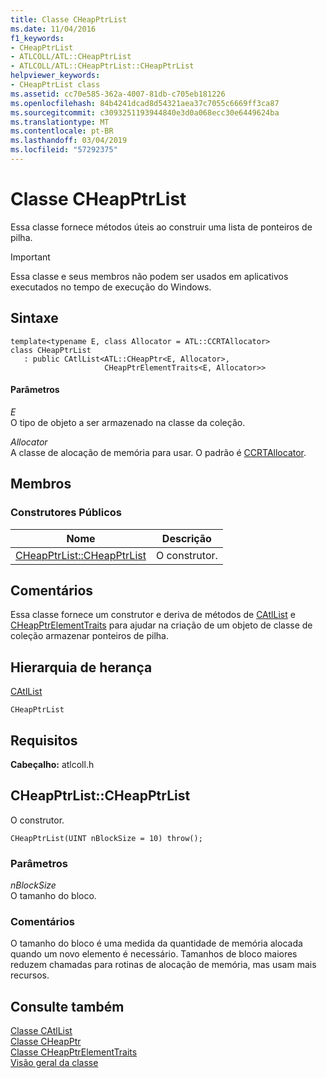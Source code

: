 ```yaml
---
title: Classe CHeapPtrList
ms.date: 11/04/2016
f1_keywords:
- CHeapPtrList
- ATLCOLL/ATL::CHeapPtrList
- ATLCOLL/ATL::CHeapPtrList::CHeapPtrList
helpviewer_keywords:
- CHeapPtrList class
ms.assetid: cc70e585-362a-4007-81db-c705eb181226
ms.openlocfilehash: 84b4241dcad8d54321aea37c7055c6669ff3ca87
ms.sourcegitcommit: c3093251193944840e3d0a068ecc30e6449624ba
ms.translationtype: MT
ms.contentlocale: pt-BR
ms.lasthandoff: 03/04/2019
ms.locfileid: "57292375"
---
```

# <a name="cheapptrlist-class"></a>Classe CHeapPtrList

Essa classe fornece métodos úteis ao construir uma lista de ponteiros de pilha.

> [!IMPORTANT]
>  Essa classe e seus membros não podem ser usados em aplicativos executados no tempo de execução do Windows.

## <a name="syntax"></a>Sintaxe

```
template<typename E, class Allocator = ATL::CCRTAllocator>
class CHeapPtrList
   : public CAtlList<ATL::CHeapPtr<E, Allocator>,
                     CHeapPtrElementTraits<E, Allocator>>
```

#### <a name="parameters"></a>Parâmetros

*E*<br/>
O tipo de objeto a ser armazenado na classe da coleção.

*Allocator*<br/>
A classe de alocação de memória para usar. O padrão é [CCRTAllocator](../../atl/reference/ccrtallocator-class.md).

## <a name="members"></a>Membros

### <a name="public-constructors"></a>Construtores Públicos

|Nome|Descrição|
|----------|-----------------|
|[CHeapPtrList::CHeapPtrList](#cheapptrlist)|O construtor.|

## <a name="remarks"></a>Comentários

Essa classe fornece um construtor e deriva de métodos de [CAtlList](../../atl/reference/catllist-class.md) e [CHeapPtrElementTraits](../../atl/reference/cheapptrelementtraits-class.md) para ajudar na criação de um objeto de classe de coleção armazenar ponteiros de pilha.

## <a name="inheritance-hierarchy"></a>Hierarquia de herança

[CAtlList](../../atl/reference/catllist-class.md)

`CHeapPtrList`

## <a name="requirements"></a>Requisitos

**Cabeçalho:** atlcoll.h

##  <a name="cheapptrlist"></a>  CHeapPtrList::CHeapPtrList

O construtor.

```
CHeapPtrList(UINT nBlockSize = 10) throw();
```

### <a name="parameters"></a>Parâmetros

*nBlockSize*<br/>
O tamanho do bloco.

### <a name="remarks"></a>Comentários

O tamanho do bloco é uma medida da quantidade de memória alocada quando um novo elemento é necessário. Tamanhos de bloco maiores reduzem chamadas para rotinas de alocação de memória, mas usam mais recursos.

## <a name="see-also"></a>Consulte também

[Classe CAtlList](../../atl/reference/catllist-class.md)<br/>
[Classe CHeapPtr](../../atl/reference/cheapptr-class.md)<br/>
[Classe CHeapPtrElementTraits](../../atl/reference/cheapptrelementtraits-class.md)<br/>
[Visão geral da classe](../../atl/atl-class-overview.md)

